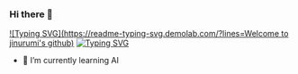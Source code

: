 ### Hi there 👋

[![Typing SVG](https://readme-typing-svg.demolab.com/?lines=Welcome to jinurumi's github)](https://git.io/typing-svg)
[![Typing SVG](https://readme-typing-svg.demolab.com/?lines=Welcome+to+jinurumi's+github;Second+line+of+text)](https://git.io/typing-svg)
- 🌱 I’m currently learning AI


<!--
**jinurumi/jinurumi** is a ✨ _special_ ✨ repository because its `README.md` (this file) appears on your GitHub profile.


- 🔭 I’m currently working on ...
- 🌱 I’m currently learning ...
- 👯 I’m looking to collaborate on ...
- 🤔 I’m looking for help with ...
- 💬 Ask me about ...
- 📫 How to reach me: ...
- 😄 Pronouns: ...
- ⚡ Fun fact: ...
-->
